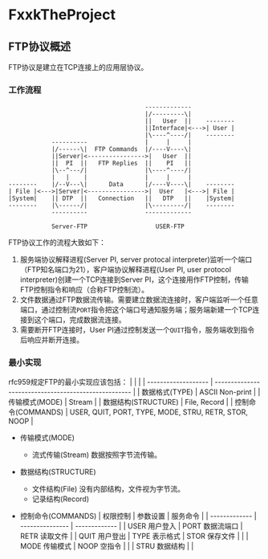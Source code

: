 # FxxkTheProject

## FTP协议概述

FTP协议是建立在TCP连接上的应用层协议。

### 工作流程
```ascii
                                      -------------
                                      |/---------\|
                                      ||   User  ||    --------
                                      ||Interface|<--->| User |
                                      |\----^----/|    --------
            ----------                |     |     |
            |/------\|  FTP Commands  |/----V----\|
            ||Server|<---------------->|   User  ||
            ||  PI  ||   FTP Replies  ||    PI   ||
            |\--^---/|                |\----^----/|
            |   |    |                |     |     |
--------    |/--V---\|      Data      |/----V----\|    --------
| File |<--->|Server|<---------------->|  User   |<--->| File |
|System|    || DTP  ||   Connection   ||   DTP   ||    |System|
--------    |\------/|                |\---------/|    --------
            ----------                -------------

            Server-FTP                   USER-FTP
```

FTP协议工作的流程大致如下：

1. 服务端协议解释进程(Server PI, server protocal interpreter)监听一个端口（FTP知名端口为21），客户端协议解释进程(User PI, user protocol interpreter)创建一个TCP连接到Server PI，这个连接用作FTP控制，传输FTP控制指令和响应（合称FTP控制流）。
2. 文件数据通过FTP数据流传输。需要建立数据流连接时，客户端监听一个任意端口，通过控制流`PORT`指令把这个端口号通知服务端；服务端新建一个TCP连接到这个端口，完成数据流连接。
3. 需要断开FTP连接时，User PI通过控制发送一个`QUIT`指令，服务端收到指令后响应并断开连接。

### 最小实现
rfc959规定FTP的最小实现应该包括：
|                     |                                                      |
| ------------------- | ---------------------------------------------------- |
| 数据格式(TYPE)      | ASCII Non-print                                      |
| 传输模式(MODE)      | Stream                                               |
| 数据结构(STRUCTURE) | File, Record                                         |
| 控制命令(COMMANDS)  | USER, QUIT, PORT, TYPE, MODE, STRU, RETR, STOR, NOOP |

- 传输模式(MODE)
  - 流式传输(Stream) 数据按照字节流传输。

- 数据结构(STRUCTURE)
  - 文件结构(File) 没有内部结构，文件视为字节流。
  - 记录结构(Record) 

- 控制命令(COMMANDS)
  | 权限控制      | 参数设置        | 服务命令      |
  | ------------- | --------------- | ------------- |
  | USER 用户登入 | PORT 数据流端口 | RETR 读取文件 |
  | QUIT 用户登出 | TYPE 表示格式   | STOR 保存文件 |
  |               | MODE 传输模式   | NOOP 空指令   |
  |               | STRU 数据结构   |               |
